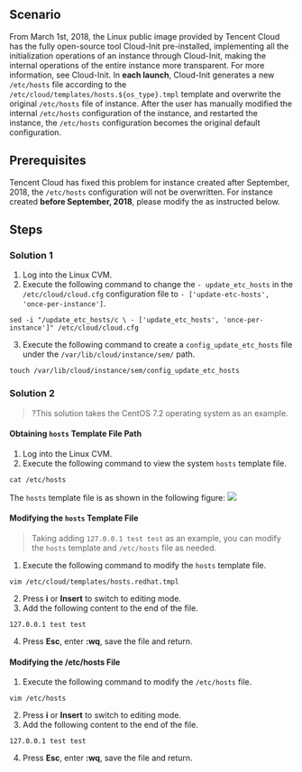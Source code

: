 ## Scenario

From March 1st, 2018, the Linux public image provided by Tencent Cloud has the fully open-source tool Cloud-Init pre-installed, implementing all the initialization operations of an instance through Cloud-Init, making the internal operations of the entire instance more transparent. For more information, see Cloud-Init.
In **each launch**, Cloud-Init generates a new `/etc/hosts` file according to the `/etc/cloud/templates/hosts.${os_type}.tmpl` template and overwrite the original `/etc/hosts` file of instance. After the user has manually modified the internal `/etc/hosts` configuration of the instance, and restarted the instance, the `/etc/hosts` configuration becomes the original default configuration.

##  Prerequisites
Tencent Cloud has fixed this problem for instance created after September, 2018, the `/etc/hosts` configuration will not be overwritten.
For instance created **before September, 2018**, please modify the as instructed below.

## Steps

### Solution 1 
1. Log into the Linux CVM.
2. Execute the following command to change the `- update_etc_hosts` in the `/etc/cloud/cloud.cfg` configuration file to `- ['update-etc-hosts', 'once-per-instance']`.
```
sed -i "/update_etc_hosts/c \ - ['update_etc_hosts', 'once-per-instance']" /etc/cloud/cloud.cfg
```
3. Execute the following command to create a `config_update_etc_hosts` file under the `/var/lib/cloud/instance/sem/` path.
```
touch /var/lib/cloud/instance/sem/config_update_etc_hosts
```

### Solution 2
>?This solution takes the CentOS 7.2 operating system as an example.
>
#### Obtaining `hosts` Template File Path
1. Log into the Linux CVM.
2. Execute the following command to view the system `hosts` template file.
```
cat /etc/hosts
```
The `hosts` template file is as shown in the following figure:
![](https://main.qcloudimg.com/raw/f51f9c53004574f72d32f5ed790c8563.png)


#### Modifying the `hosts` Template File
>Taking adding `127.0.0.1 test test` as an example, you can modify the `hosts` template and `/etc/hosts` file as needed.
>
1. Execute the following command to modify the `hosts` template file.
```
vim /etc/cloud/templates/hosts.redhat.tmpl
```
2. Press **i** or **Insert** to switch to editing mode.
3. Add the following content to the end of the file.
```
127.0.0.1 test test
```
4. Press **Esc**, enter **:wq**, save the file and return.

#### Modifying the /etc/hosts File
1. Execute the following command to modify the `/etc/hosts` file.
```
vim /etc/hosts
```
2. Press **i** or **Insert** to switch to editing mode.
3. Add the following content to the end of the file.
```
127.0.0.1 test test
```
4. Press **Esc**, enter **:wq**, save the file and return.
